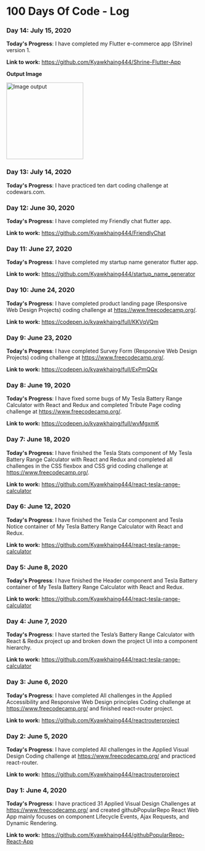 # 100 Days Of Code - Log

### Day 14: July 15, 2020

**Today's Progress**: I have completed my Flutter e-commerce app (Shrine) version 1.

**Link to work:** https://github.com/Kyawkhaing444/Shrine-Flutter-App

**Output Image**

<img src="https://user-images.githubusercontent.com/34454546/87541464-4e241300-c6c7-11ea-9c2d-fe86d439deca.png" alt="Image output" width="200"/>

### Day 13: July 14, 2020

**Today's Progress**: I have practiced ten dart coding challenge at codewars.com.

### Day 12: June 30, 2020

**Today's Progress**: I have completed my Friendly chat flutter app.

**Link to work:** https://github.com/Kyawkhaing444/FriendlyChat

### Day 11: June 27, 2020

**Today's Progress**: I have completed my startup name generator flutter app.

**Link to work:** https://github.com/Kyawkhaing444/startup_name_generator

### Day 10: June 24, 2020

**Today's Progress**: I have completed product landing page (Responsive Web Design Projects) coding challenge at https://www.freecodecamp.org/.

**Link to work:** https://codepen.io/kyawkhaing/full/KKVqVQm

### Day 9: June 23, 2020

**Today's Progress**: I have completed Survey Form (Responsive Web Design Projects) coding challenge at https://www.freecodecamp.org/.

**Link to work:** https://codepen.io/kyawkhaing/full/ExPmQQx

### Day 8: June 19, 2020

**Today's Progress**: I have fixed some bugs of My Tesla Battery Range Calculator with React and Redux and completed Tribute Page coding challenge at https://www.freecodecamp.org/.

**Link to work:** https://codepen.io/kyawkhaing/full/wvMgxmK

### Day 7: June 18, 2020

**Today's Progress**: I have finished the Tesla Stats component of My Tesla Battery Range Calculator with React and Redux and completed all challenges in the CSS flexbox and CSS grid coding challenge at https://www.freecodecamp.org/.

**Link to work:** https://github.com/Kyawkhaing444/react-tesla-range-calculator

### Day 6: June 12, 2020

**Today's Progress**: I have finished the Tesla Car component and Tesla Notice container of My Tesla Battery Range Calculator with React and Redux. 

**Link to work:** https://github.com/Kyawkhaing444/react-tesla-range-calculator

### Day 5: June 8, 2020

**Today's Progress**: I have finished the Header component and Tesla Battery container of My Tesla Battery Range Calculator with React and Redux. 

**Link to work:** https://github.com/Kyawkhaing444/react-tesla-range-calculator

### Day 4: June 7, 2020

**Today's Progress**: I have started the Tesla’s Battery Range Calculator with React & Redux project up and broken down the project UI into a component hierarchy.

**Link to work:** https://github.com/Kyawkhaing444/react-tesla-range-calculator

### Day 3: June 6, 2020

**Today's Progress**: I have completed All challenges in the Applied Accessibility and Responsive Web Design principles Coding challenge at https://www.freecodecamp.org/ and finished react-router project.

**Link to work:** https://github.com/Kyawkhaing444/reactrouterproject


### Day 2: June 5, 2020

**Today's Progress**: I have completed All challenges in the Applied Visual Design Coding challenge at https://www.freecodecamp.org/ and practiced react-router.

**Link to work:** https://github.com/Kyawkhaing444/reactrouterproject

### Day 1: June 4, 2020

**Today's Progress**: I have practiced 31 Applied Visual Design Challenges at https://www.freecodecamp.org/ and created githubPopularRepo React Web App mainly focuses on component Lifecycle Events, Ajax Requests, and Dynamic Rendering.

**Link to work:** https://github.com/Kyawkhaing444/githubPopularRepo-React-App
